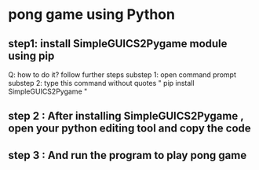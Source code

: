 # pong game using Python

## step1: install SimpleGUICS2Pygame module using pip
Q: how to do it? follow further steps
substep 1: open command prompt 
substep 2: type this command without quotes " pip install SimpleGUICS2Pygame "
 
 ## step 2 : After installing SimpleGUICS2Pygame , open your python editing tool and copy the code 
 
 ## step 3 : And run the program to play pong game 
      
    
